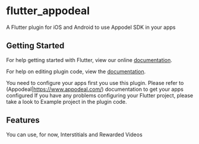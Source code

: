 # flutter_appodeal

A Flutter plugin for iOS and Android to use Appodel SDK in your apps

## Getting Started

For help getting started with Flutter, view our online
[documentation](https://flutter.io/).

For help on editing plugin code, view the [documentation](https://flutter.io/platform-plugins/#edit-code).

You need to configure your apps first you use this plugin. Please refer to (Appodeal|https://www.appodeal.com/) documentation to get your apps configured
If you have any problems configuring your Flutter project, please take a look to Example project in the plugin code.

## Features

You can use, for now, Interstitials and Rewarded Videos
